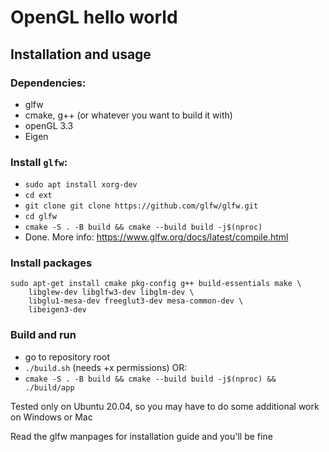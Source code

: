 # OpenGL hello world

## Installation and usage

### Dependencies:
- glfw
- cmake, g++ (or whatever you want to build it with)
- openGL 3.3
- Eigen

###  Install `glfw`:
  - `sudo apt install xorg-dev`
  - `cd ext`
  - `git clone git clone https://github.com/glfw/glfw.git`
  - `cd glfw`
  - `cmake -S . -B build && cmake --build build -j$(nproc)`
  - Done. More info: https://www.glfw.org/docs/latest/compile.html

### Install packages

```
sudo apt-get install cmake pkg-config g++ build-essentials make \
    libglew-dev libglfw3-dev libglm-dev \
    libglu1-mesa-dev freeglut3-dev mesa-common-dev \
    libeigen3-dev
```

### Build and run

- go to repository root 
- `./build.sh` (needs +x permissions)
OR:
- `cmake -S . -B build && cmake --build build -j$(nproc) && ./build/app`

Tested only on Ubuntu 20.04, so you may have to do some additional work on Windows or Mac

Read the glfw manpages for installation guide and you'll be fine